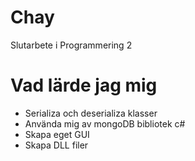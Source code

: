 # Chay

Slutarbete i Programmering 2

# Vad lärde jag mig
- Serializa och deserializa klasser
- Använda mig av mongoDB bibliotek c#
- Skapa eget GUI
- Skapa DLL filer
